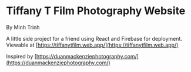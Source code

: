 # Tiffany T Film Photography Website

By Minh Trinh


A little side project for a friend using React and Firebase for deployment.
Viewable at [https://tiffanytfilm.web.app/](https://tiffanytfilm.web.app/)

Inspired by [https://duanmackenziephotography.com/](https://duanmackenziephotography.com/)